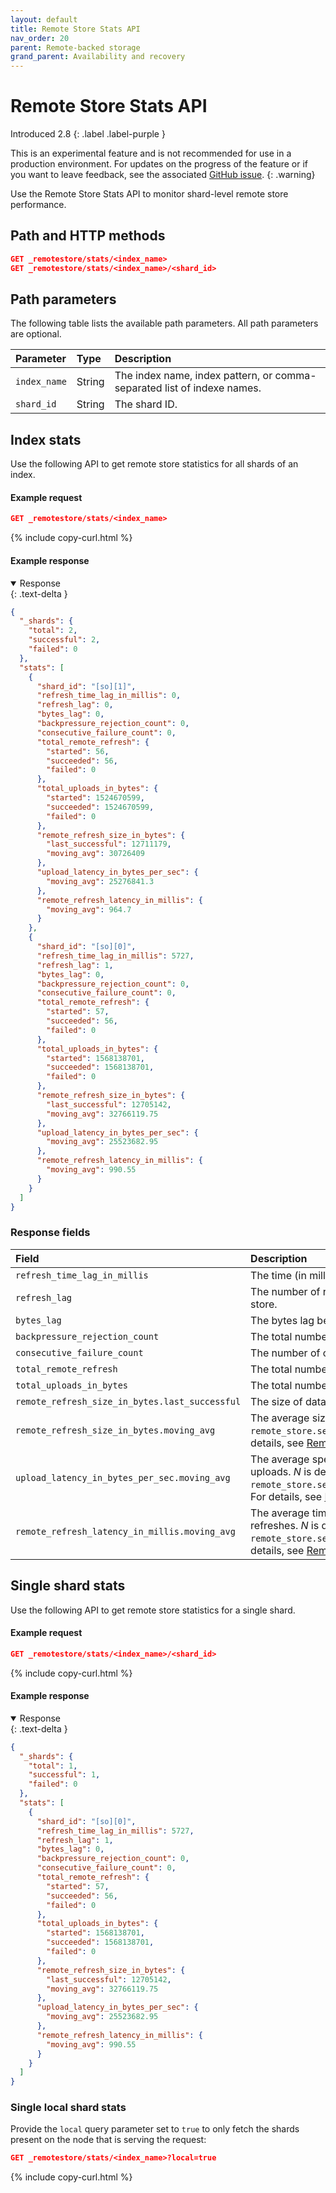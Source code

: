 ```yaml
---
layout: default
title: Remote Store Stats API 
nav_order: 20
parent: Remote-backed storage
grand_parent: Availability and recovery
---
```


# Remote Store Stats API
Introduced 2.8
{: .label .label-purple }

This is an experimental feature and is not recommended for use in a production environment. For updates on the progress of the feature or if you want to leave feedback, see the associated [GitHub issue](https://github.com/opensearch-project/OpenSearch/issues/1968).
{: .warning}

Use the Remote Store Stats API to monitor shard-level remote store performance.

## Path and HTTP methods

```json
GET _remotestore/stats/<index_name>
GET _remotestore/stats/<index_name>/<shard_id>
```

## Path parameters

The following table lists the available path parameters. All path parameters are optional.

Parameter | Type | Description
:--- | :--- | :---
`index_name` | String | The index name, index pattern, or comma-separated list of indexe names.
`shard_id` | String | The shard ID.

## Index stats

Use the following API to get remote store statistics for all shards of an index. 

#### Example request

```json
GET _remotestore/stats/<index_name>
```
{% include copy-curl.html %}

#### Example response

<details open markdown="block">
  <summary>
    Response
  </summary>
  {: .text-delta }

```json
{
  "_shards": {
    "total": 2,
    "successful": 2,
    "failed": 0
  },
  "stats": [
    {
      "shard_id": "[so][1]",
      "refresh_time_lag_in_millis": 0,
      "refresh_lag": 0,
      "bytes_lag": 0,
      "backpressure_rejection_count": 0,
      "consecutive_failure_count": 0,
      "total_remote_refresh": {
        "started": 56,
        "succeeded": 56,
        "failed": 0
      },
      "total_uploads_in_bytes": {
        "started": 1524670599,
        "succeeded": 1524670599,
        "failed": 0
      },
      "remote_refresh_size_in_bytes": {
        "last_successful": 12711179,
        "moving_avg": 30726409
      },
      "upload_latency_in_bytes_per_sec": {
        "moving_avg": 25276841.3
      },
      "remote_refresh_latency_in_millis": {
        "moving_avg": 964.7
      }
    },
    {
      "shard_id": "[so][0]",
      "refresh_time_lag_in_millis": 5727,
      "refresh_lag": 1,
      "bytes_lag": 0,
      "backpressure_rejection_count": 0,
      "consecutive_failure_count": 0,
      "total_remote_refresh": {
        "started": 57,
        "succeeded": 56,
        "failed": 0
      },
      "total_uploads_in_bytes": {
        "started": 1568138701,
        "succeeded": 1568138701,
        "failed": 0
      },
      "remote_refresh_size_in_bytes": {
        "last_successful": 12705142,
        "moving_avg": 32766119.75
      },
      "upload_latency_in_bytes_per_sec": {
        "moving_avg": 25523682.95
      },
      "remote_refresh_latency_in_millis": {
        "moving_avg": 990.55
      }
    }
  ]
}
```
</details>

### Response fields

|Field	|Description	|
|:---	|:---	|
|`refresh_time_lag_in_millis`	|The time (in milliseconds) the remote refresh is behind the local refresh.	|
|`refresh_lag`	| The number of refreshes by which the remote store is lagging behind the local store.	|
|`bytes_lag`	| The bytes lag between the remote and local store.	|
|`backpressure_rejection_count`	| The total number of write rejections made because of remote store backpressure.	|
|`consecutive_failure_count`	| The number of consecutive remote refresh failures since the last success.	|
|`total_remote_refresh`	|The total number of remote refreshes.	|
|`total_uploads_in_bytes`	| The total number of bytes in all uploads to the remote store. |
|`remote_refresh_size_in_bytes.last_successful`	|The size of data uploaded in the last successful refresh.	|
|`remote_refresh_size_in_bytes.moving_avg`	|The average size of data (in bytes) uploaded in the last _N_ refreshes. _N_ is defined in `remote_store.segment.pressure.upload_bytes_moving_average_window_size`. For details, see [Remote segment backpressure]({{site.url}}{{site.baseurl}}/tuning-your-cluster/availability-and-recovery/remote-store/remote-segment-backpressure/).	|
|`upload_latency_in_bytes_per_sec.moving_avg`	|The average speed of remote store uploads (in bytes per second) for the last _N_ uploads. _N_ is defined in `remote_store.segment.pressure.upload_bytes_per_sec_moving_average_window_size`. For details, see [Remote segment backpressure]({{site.url}}{{site.baseurl}}/tuning-your-cluster/availability-and-recovery/remote-store/remote-segment-backpressure/).		|
|`remote_refresh_latency_in_millis.moving_avg`	|The average time taken by a single remote refresh during the last _N_ remote refreshes. _N_ is defined in `remote_store.segment.pressure.upload_time_moving_average_window_size`. For details, see [Remote segment backpressure]({{site.url}}{{site.baseurl}}/tuning-your-cluster/availability-and-recovery/remote-store/remote-segment-backpressure/).	|

## Single shard stats

Use the following API to get remote store statistics for a single shard.

#### Example request

```json
GET _remotestore/stats/<index_name>/<shard_id>
```
{% include copy-curl.html %}

#### Example response

<details open markdown="block">
  <summary>
    Response
  </summary>
  {: .text-delta }

```json
{
  "_shards": {
    "total": 1,
    "successful": 1,
    "failed": 0
  },
  "stats": [
    {
      "shard_id": "[so][0]",
      "refresh_time_lag_in_millis": 5727,
      "refresh_lag": 1,
      "bytes_lag": 0,
      "backpressure_rejection_count": 0,
      "consecutive_failure_count": 0,
      "total_remote_refresh": {
        "started": 57,
        "succeeded": 56,
        "failed": 0
      },
      "total_uploads_in_bytes": {
        "started": 1568138701,
        "succeeded": 1568138701,
        "failed": 0
      },
      "remote_refresh_size_in_bytes": {
        "last_successful": 12705142,
        "moving_avg": 32766119.75
      },
      "upload_latency_in_bytes_per_sec": {
        "moving_avg": 25523682.95
      },
      "remote_refresh_latency_in_millis": {
        "moving_avg": 990.55
      }
    }
  ]
}
```
</details>

### Single local shard stats

Provide the `local` query parameter set to `true` to only fetch the shards present on the node that is serving the request:

```json
GET _remotestore/stats/<index_name>?local=true
```
{% include copy-curl.html %}